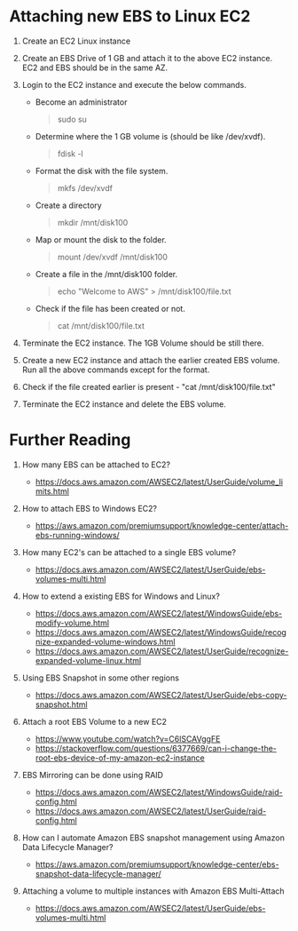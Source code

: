 # Attaching new EBS to Linux EC2

1. Create an EC2 Linux instance

1. Create an EBS Drive of 1 GB and attach it to the above EC2 instance. EC2 and EBS should be in the same AZ.

1. Login to the EC2 instance and execute the below commands.

	- Become an administrator
      >sudo su
	
	- Determine where the 1 GB volume is (should be like /dev/xvdf).
      >fdisk -l
	
	- Format the disk with the file system.
      >mkfs /dev/xvdf
	
	- Create a directory
      >mkdir /mnt/disk100
	
	- Map or mount the disk to the folder.
      >mount /dev/xvdf /mnt/disk100
	
	- Create a file in the /mnt/disk100 folder.
      >echo "Welcome to AWS" > /mnt/disk100/file.txt
	
	- Check if the file has been created or not.
      >cat /mnt/disk100/file.txt

4. Terminate the EC2 instance. The 1GB Volume should be still there.

5. Create a new EC2 instance and attach the earlier created EBS volume. Run all the above commands except for the format.

6. Check if the file created earlier is present - "cat /mnt/disk100/file.txt"

7. Terminate the EC2 instance and delete the EBS volume.

# Further Reading

1. How many EBS can be attached to EC2?
    - https://docs.aws.amazon.com/AWSEC2/latest/UserGuide/volume_limits.html

1. How to attach EBS to Windows EC2?
    - https://aws.amazon.com/premiumsupport/knowledge-center/attach-ebs-running-windows/

1. How many EC2's can be attached to a single EBS volume?
    - https://docs.aws.amazon.com/AWSEC2/latest/UserGuide/ebs-volumes-multi.html

1. How to extend a existing EBS for Windows and Linux?
    - https://docs.aws.amazon.com/AWSEC2/latest/WindowsGuide/ebs-modify-volume.html
    - https://docs.aws.amazon.com/AWSEC2/latest/WindowsGuide/recognize-expanded-volume-windows.html
    - https://docs.aws.amazon.com/AWSEC2/latest/UserGuide/recognize-expanded-volume-linux.html

1. Using EBS Snapshot in some other regions
    - https://docs.aws.amazon.com/AWSEC2/latest/UserGuide/ebs-copy-snapshot.html

1. Attach a root EBS Volume to a new EC2
    - https://www.youtube.com/watch?v=C6lSCAVggFE
    - https://stackoverflow.com/questions/6377669/can-i-change-the-root-ebs-device-of-my-amazon-ec2-instance

1. EBS Mirroring can be done using RAID
    - https://docs.aws.amazon.com/AWSEC2/latest/WindowsGuide/raid-config.html
    - https://docs.aws.amazon.com/AWSEC2/latest/UserGuide/raid-config.html

1. How can I automate Amazon EBS snapshot management using Amazon Data Lifecycle Manager?
    - https://aws.amazon.com/premiumsupport/knowledge-center/ebs-snapshot-data-lifecycle-manager/

1. Attaching a volume to multiple instances with Amazon EBS Multi-Attach
    - https://docs.aws.amazon.com/AWSEC2/latest/UserGuide/ebs-volumes-multi.html